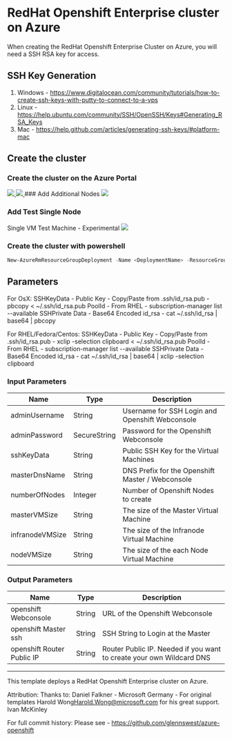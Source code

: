 # RedHat Openshift Enterprise cluster on Azure

When creating the RedHat Openshift Enterprise Cluster on Azure, you will need a SSH RSA key for access.

## SSH Key Generation

1. Windows - https://www.digitalocean.com/community/tutorials/how-to-create-ssh-keys-with-putty-to-connect-to-a-vps
2. Linux - https://help.ubuntu.com/community/SSH/OpenSSH/Keys#Generating_RSA_Keys
3. Mac - https://help.github.com/articles/generating-ssh-keys/#platform-mac

## Create the cluster
### Create the cluster on the Azure Portal

<a href="https://portal.azure.com/#create/Microsoft.Template/uri/https%3A%2F%2Fraw.githubusercontent.com%2Fglennswest%2Fazure-openshift%2Fmaster%2Fazuredeploy.json" target="_blank">
    <img src="http://azuredeploy.net/deploybutton.png"/>
</a>
<a href="http://armviz.io/#/?load=https%3A%2F%2Fraw.githubusercontent.com%2Fglennswest%2Fazure-openshift%2Fmaster%2Fazuredeploy.json" target="_blank">
    <img src="http://armviz.io/visualizebutton.png"/>
</a>
### Add Additional Nodes
<a href="https://portal.azure.com/#create/Microsoft.Template/uri/https%3A%2F%2Fraw.githubusercontent.com%2Fglennswest%2Fazure-openshift%2Fmaster%2Fazureexpand.json" target="_blank">
    <img src="http://azuredeploy.net/deploybutton.png"/>
</a>

### Add Test Single Node
Single VM Test Machine - Experimental
<a href="https://portal.azure.com/#create/Microsoft.Template/uri/https%3A%2F%2Fraw.githubusercontent.com%2Fglennswest%2Fazure-openshift%2Fmaster%2Fonenode.json" target="_blank">
    <img src="http://azuredeploy.net/deploybutton.png"/>
</a>

### Create the cluster with powershell

```powershell
New-AzureRmResourceGroupDeployment -Name <DeploymentName> -ResourceGroupName <RessourceGroupName> -TemplateUri https://raw.githubusercontent.com/glennswest/azure-openshift/master/azuredeploy.json
```


## Parameters
For OsX:
SSHKeyData - Public Key - Copy/Paste from .ssh/id_rsa.pub - pbcopy < ~/.ssh/id_rsa.pub
PoolId - From RHEL - subscription-manager list --available
SSHPrivate Data - Base64 Encoded id_rsa - cat ~/.ssh/id_rsa | base64 | pbcopy

For RHEL/Fedora/Centos:
SSHKeyData - Public Key - Copy/Paste from .ssh/id_rsa.pub - xclip -selection clipboard < ~/.ssh/id_rsa.pub
PoolId - From RHEL - subscription-manager list --available
SSHPrivate Data - Base64 Encoded id_rsa - cat ~/.ssh/id_rsa | base64 | xclip -selection clipboard

### Input Parameters

| Name| Type           | Description |
| ------------- | ------------- | ------------- |
| adminUsername  | String       | Username for SSH Login and Openshift Webconsole |
|  adminPassword | SecureString | Password for the Openshift Webconsole |
| sshKeyData     | String       | Public SSH Key for the Virtual Machines |
| masterDnsName  | String       | DNS Prefix for the Openshift Master / Webconsole |
| numberOfNodes  | Integer      | Number of Openshift Nodes to create |
| masterVMSize | String | The size of the Master Virtual Machine |
| infranodeVMSize| String | The size of the Infranode Virtual Machine |
| nodeVMSize| String | The size of the each Node Virtual Machine |

### Output Parameters

| Name| Type           | Description |
| ------------- | ------------- | ------------- |
| openshift Webconsole | String       | URL of the Openshift Webconsole |
| openshift Master ssh |String | SSH String to Login at the Master |
| openshift Router Public IP | String       | Router Public IP. Needed if you want to create your own Wildcard DNS |

------

This template deploys a RedHat Openshift Enterprise cluster on Azure.

Attribution:
Thanks to:
Daniel Falkner - Microsoft Germany - For original templates
Harold Wong<Harold.Wong@microsoft.com> for his great support.
Ivan McKinley

For full commit history: Please see - https://github.com/glennswest/azure-openshift


